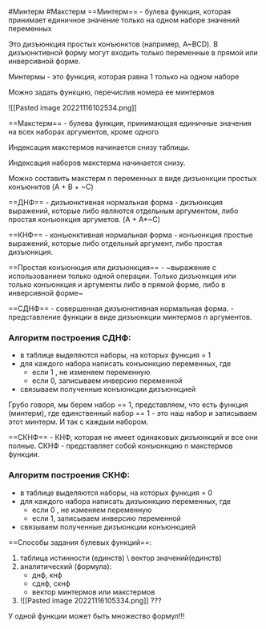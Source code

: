 #Минтерм
#Макстерм
==Минтерм== - булева функция, которая принимает единичное значение только на одном наборе значений переменных

Это дизъюнкция простых конъюнктов (например, A~BCD). В дизъюнктивной форму могут входить только переменные в прямой или инверсивной форме.

Минтермы - это функция, которая равна 1 только на одном наборе

Можно задать функцию, перечислив номера ее минтермов

![[Pasted image 20221116102534.png]]

==Макстерм== - булева функция, принимающая единичные значения на всех наборах аргументов, кроме одного

Индексация макстермов начинается снизу таблицы.

Индексация наборов макстерма начинается снизу.

Можно составить макстерм n переменных в виде дизъюнкции простых конъюнктов (A + B + ~C)

==ДНФ== - дизъюнктивная нормальная форма - дизъюнкция выражений, которые либо являются отдельным аргументом, либо простая конъюнкция аргуметов. (A + A*~C)

==КНФ== - конъюнктивная нормальная форма - конъюнкция простые выражений, которые либо отдельный аргумент, либо простая дизъюнкция.

==Простая конъюнкция или дизъюнкция== - ~выражение с использованием только одной операции. Только дизъюнкция или только конъюнкция и аргументы либо в прямой форме, либо в инверсивной форме~

==СДНФ== - совершенная дизъюнктивная нормальная форма. - представление функции в виде дизъюнкции минтермов n аргументов.

### Алгоритм построения СДНФ:
-  в таблице выделяются наборы, на которых функция = 1
- для каждого набора написать конъюнкцию переменных, где 
	- если 1 , не изменяем переменную
	- если 0, записываем инверсию переменной
- связываем полученные конъюнкции дизъюнкцией

Грубо говоря, мы берем набор == 1, представляем, что есть функция (минтерм), где единственный набор == 1 - это наш набор и записываем этот минтерм. И так с каждым набором.

==СКНФ== - КНФ, которая не имеет одинаковых дизъюнкций и все они полные. СКНФ - представляет собой конъюнкцию n макстермов функции. 

### Алгоритм построения СКНФ:
-  в таблице выделяются наборы, на которых функция = 0
- для каждого набора написать дизъюнкцию переменных, где 
	- если 0 , не изменяем переменную
	- если 1, записываем инверсию переменной
- связываем полученные дизъюнкции конъюнкцией

==Способы задания булевых функций==:
1. таблица истинности (единств) \ вектор значений(единств)
2. аналитический (формула):
	- днф, кнф
	- сднф, скнф
	- вектор минтермов или макстермов
3. ![[Pasted image 20221116105334.png]] ???

У одной функции может быть множество формул!!!

